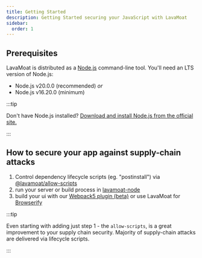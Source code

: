 ```yaml
---
title: Getting Started
description: Getting Started securing your JavaScript with LavaMoat
sidebar:
  order: 1
---
```


## Prerequisites

LavaMoat is distributed as a [Node.js](https://nodejs.org) command-line tool. You'll need an LTS version of Node.js:

- Node.js v20.0.0 (recommended) _or_
- Node.js v16.20.0 (minimum)

:::tip

Don't have Node.js installed? [Download and install Node.js from the official site.](https://nodejs.org/en/download)

:::

## How to secure your app against supply-chain attacks

1. Control dependency lifecycle scripts (eg. "postinstall") via [@lavamoat/allow-scripts][lavamoat-allowscripts]
2. run your server or build process in [lavamoat-node][lavamoat-node]
3. build your ui with our [Webpack5 plugin (beta)][lavamoat-webpack] or use LavaMoat for [Browserify][lavamoat-browserify]

:::tip

Even starting with adding just step 1 - the `allow-scripts`, is a great improvement to your supply chain security. Majority of supply-chain attacks are delivered via lifecycle scripts.

:::

[lavamoat-allowscripts]: /guides/allow-scripts
[lavamoat-node]: /guides/lavamoat-node
[lavamoat-browserify]: /guides/browserify
[lavamoat-webpack]: /guides/webpack
